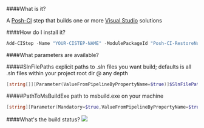 ####What is it?

A [Posh-CI](https://github.com/Posh-CI/Posh-CI) step that builds one or more [Visual Studio](http://www.visualstudio.com) solutions

####How do I install it?

```PowerShell
Add-CIStep -Name "YOUR-CISTEP-NAME" -ModulePackageId "Posh-CI-RestoreNuGetPackages"
```

####What parameters are available?

#####SlnFilePaths
explicit paths to .sln files you want build; defaults is all .sln files within your project root dir @ any depth
```PowerShell
[string[]][Parameter(ValueFromPipelineByPropertyName=$true)]$SlnFilePaths
```
#####PathToMsBuildExe
path to msbuild.exe on your machine
```PowerShell
[string][Parameter(Mandatory=$true,ValueFromPipelineByPropertyName=$true)]$PathToMsBuildExe
```

####What's the build status?
![](https://ci.appveyor.com/api/projects/status/9tp100rf05jd7mcy?svg=true)
